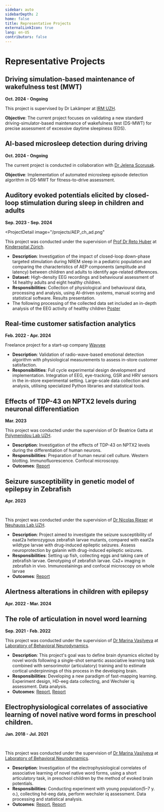 ```yaml
---
sidebar: auto
sidebarDepth: 2
home: false
title: Representative Projects
externalLinkIcon: true
lang: en-US
contributors: false
---
```


# Representative Projects

## Driving simulation-based maintenance of wakefulness test (MWT)

**Oct. 2024 - Ongoing**

<!-- <ProjectDetail image="/projects/anymal-large.png" hideBorder=true> -->
<ProjectDetail image="/projects/anymal.gif" hideBorder=true> 
</ProjectDetail>


This project is supervised by Dr Lakämper at [IRM UZH]((https://orcid.org/0000-0002-7393-7705)). 

 <!-- - **Description**: This project focuses on the investigation into facilitating the locomotion policies training process by integrating simulation, visualization, and analysis in a single tool. -->
 <!-- - **Main Work**: Conduct in-depth research on the Dynamics Explorer system and other relevant visualization techniques. Integrate state-of-the-art quadrupedal locomotion learning algorithms, leveraging platforms such as Isaac Gym and RaiSim for simulation and experimentation. -->

**Objective**: The current project focuses on validating a new standard driving-simulator-based maintenance of wakefulness test (DS-MWT) for precise assessment of excessive daytime sleepiness (EDS). 

<!-- **Contributions**:
- Algorithm Research & Integration: Researched and implemented state-of-the-art locomotion learning algorithms. This step included reviewing the latest methodologies, identifying best practices, and customizing them for quadrupedal robots.
- Simulation Platform: Employed RaiSim, a physics engine, to simulate different locomotion learning scenarios and experiment with algorithm effectiveness, creating a controlled environment for testing.
- Visualization Website: Developed a web-based visualization platform to interpret the outcomes of different learning strategies, helping researchers analyze the learning behaviour and adjust strategies accordingly. -->

## AI-based microsleep detection during driving 

**Oct. 2024 - Ongoing**

<ProjectDetail image="/projects/3dpinball.gif" hideBorder=true>
</ProjectDetail>

The current project is conducted in collaboration with [Dr Jelena Scorusak](https://www.linkedin.com/in/jelena-skorucak-848a9051/).

**Objective**: Implementation of automated microsleep episode detection algorithm in DS-MWT for fitness-to-drive assessment. 


## Auditory evoked potentials elicited by closed-loop stimulation during sleep in children and adults

**Sep. 2023 - Sep. 2024**

<ProjectDetail image="/projects/AEP_ch_ad.png" 
</ProjectDetail>


This project was conducted under the supervision of [Prof Dr Reto Huber](https://www.researchgate.net/profile/Reto-Huber) at [Kinderspital Zürich](https://www.kispi.uzh.ch/kinderspital/interdisziplinaeres-zentrum-fuer-schlafmedizin).

- **Description**: Investigation of the impact of closed-loop down-phase targeted stimulation during NREM sleep in a pediatric population and comparing  the characteristics of AEP components (amplitude and latency) between children and adults to identify age-related differences.
- **Dataset**: High-density EEG recordings and behavioural assessment of 14 healthy adults and eight healthy children.
- **Responsibilities**: Collection of physiological and behavioural data, processing and analysis, using AI-driven systems, manual scoring and statistical software. Results presentation.
- The following processing of the collected data set included an in-depth analysis of the EEG activity of healthy children [Poster](https://VeronikaGambin.github.io/projects//Poster_StimKids_ESRS_2024.pdf)

## Real-time customer satisfaction analytics

**Feb. 2022 - Apr. 2024**

<ProjectDetail image="/projects/shelf.png" hideBorder=true>
</ProjectDetail>

Freelance project for a start-up company [Wayvee](https://wayvee.com/)

- **Description**: Validation of radio-wave-based emotional detection algorithm with physiological measurements to assess in-store customer satisfaction.
- **Responsibilities**: Full cycle experimental design development and implementation. Integration of EEG, eye-tracking, GSR and HRV sensors in the in-store experimental setting. Large-scale data collection and analysis, utilising specialized Python libraries and statistical tools.

## Effects of TDP-43 on NPTX2 levels during neuronal differentiation 

**Mar. 2023**

<ProjectDetail image="/projects/TDP.pdf" hideBorder=true>
</ProjectDetail>

This project was conducted under the supervision of Dr Beatrice Gatta at [Polymenidou Lab UZH](https://www.polymenidoulab.com/).

- **Description**: Investigation of the effects of TDP-43 on NPTX2 levels during the differentiation of human neurons.
- **Responsibilities**: Preparation of human neural cell culture. Western blotting. Immunofluorescence. Confocal microscopy.
- **Outcomes**: [Report](https://VeronikaGambin.github.io/projects/BIO328_report_Nr6.pdf)

## Seizure susceptibility in genetic model of epilepsy in Zebrafish

**Apr. 2023**

<ProjectDetail image="/projects/fish.gif" hideBorder=true> <ProjectDetail image="/projects/zebrafish.png" hideBorder=true>  
</ProjectDetail>

This project was conducted under the supervision of [Dr Nicolas Rieser](https://www.linkedin.com/in/nicolas-rieser/) at [Neuhauss Lab UZH](https://www.mls.uzh.ch/en/research/neuhauss.html).

- **Description**: Project aimed to investigate the seizure susceptibility of eaat2a heterozygous zebrafish larvae mutants, compared with eaat2a wildtype larvae with drug-induced epileptic seizures. Assess neuroprotection by galanin with drug-induced epileptic seizures.
- **Responsibilities**: Setting up fish, collecting eggs and taking care of zebrafish larvae. Genotyping of zebrafish larvae. Ca2+ imaging in zebrafish in vivo. Immunostainings and confocal microscopy on whole larvae
- **Outcomes**: [Report](https://VeronikaGambin.github.io/projects/Report_Neuhauss_Lab.pdf)


## Alertness alterations in children with epilepsy

**Apr. 2022 - Mar. 2024**



## The role of articulation in novel word learning

**Sep. 2021 - Feb. 2022**

This project was conducted under the supervision of [Dr Marina Vasilyeva](https://loop.frontiersin.org/people/635870/overview) at [Laboratory of Behavioral Neurodynamics](https://cogneuro.spbu.ru/language/en/cogneuro-spbu-ru/).

- **Description**: This project's goal was to define brain dynamics elicited by novel words following a single-shot semantic associative learning task combined with sensorimotor (articulatory) training and
to estimate cortical underpinnings of this process in the developing brain.
- **Responsibilities**: Developing a new paradigm of fast-mapping learning. Experiment design, HD-eeg data collecting, and Wechsler iq assessment. Data analysis. 
- **Outcomes**: [Report](https://VeronikaGambin.github.io/projects/VolgaNeuroscience_Proceedings_2021-91-92.pdf), [Report](https://VeronikaGambin.github.io/projects/Night_Whites_2022-117-118.pdf)

## Electrophysiological correlates of associative learning of novel native word forms in preschool children.

**Jan. 2018 - Jul. 2021**

<ProjectDetail image="/projects/ERP.png" hideBorder=true> <ProjectDetail image="/projects/loreta.png" hideBorder=true>  
</ProjectDetail>

This project was conducted under the supervision of [Dr Marina Vasilyeva](https://loop.frontiersin.org/people/635870/overview) at [Laboratory of Behavioral Neurodynamics](https://cogneuro.spbu.ru/language/en/cogneuro-spbu-ru/).

- **Description**: Investigation of the electrophysiological correlates of associative learning of novel native word forms, using a short articulatory task, in preschool children by the method of evoked brain potentials.
- **Responsibilities**: Conducting experiment with young population(5–7 y. o.), collecting hd-eeg data, perform wechsler iq assessment. Data processing and statistical analysis.
- **Outcomes**: [Report](https://VeronikaGambin.github.io/projects/Sbornik_2020_Psikhologia_21_veka-61-62.pdff), [Report](https://VeronikaGambin.github.io/projects/AnCht-2020_v6-907-908.pdf)

